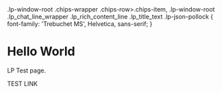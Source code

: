 <!DOCTYPE html>
<html>
<head>
  .lp-window-root .chips-wrapper .chips-row>.chips-item,
    .lp-window-root .lp_chat_line_wrapper .lp_rich_content_line .lp_title_text .lp-json-pollock {
        font-family: 'Trebuchet MS', Helvetica, sans-serif;
    }
  <style>
    
    .lp-window-root .chips-wrapper .chips-slider .chips-row {
        flex-wrap: wrap !important;
        height: unset;
    }
    .lp-window-root .chips-wrapper .chips-slider .chips-row .chips-item {
        margin-bottom: 10px !important;
    }
    .lp-window-root .chips-wrapper .chips-slider .chips-row {
        display: inline;
    }
    .lp-window-root .chips-wrapper .chips-slider .chips-row:nth-of-type(2) {
        margin-left: 10px;
    }
    .lp-window-root .chips-wrapper .chips-row>.chips-item:focus {
        border-color: #662d91;
        border-width: 2px;
    }
    .lp-window-root .lp_chat_line_wrapper .lp_rich_content_line .lp_title_text .lp-json-pollock .lp-json-pollock-element-button button {
        cursor: pointer;
    }
</style>
<!-- BEGIN LivePerson Monitor. -->
<script type="text/javascript">window.lpTag=window.lpTag||{},'undefined'==typeof window.lpTag._tagCount?(window.lpTag={wl:lpTag.wl||null,scp:lpTag.scp||null,site:'31014540'||'',section:lpTag.section||'',tagletSection:lpTag.tagletSection||null,autoStart:lpTag.autoStart!==!1,ovr:lpTag.ovr||{},_v:'1.10.0',_tagCount:1,protocol:'https:',events:{bind:function(t,e,i){lpTag.defer(function(){lpTag.events.bind(t,e,i)},0)},trigger:function(t,e,i){lpTag.defer(function(){lpTag.events.trigger(t,e,i)},1)}},defer:function(t,e){0===e?(this._defB=this._defB||[],this._defB.push(t)):1===e?(this._defT=this._defT||[],this._defT.push(t)):(this._defL=this._defL||[],this._defL.push(t))},load:function(t,e,i){var n=this;setTimeout(function(){n._load(t,e,i)},0)},_load:function(t,e,i){var n=t;t||(n=this.protocol+'//'+(this.ovr&&this.ovr.domain?this.ovr.domain:'lptag.liveperson.net')+'/tag/tag.js?site='+this.site);var o=document.createElement('script');o.setAttribute('charset',e?e:'UTF-8'),i&&o.setAttribute('id',i),o.setAttribute('src',n),document.getElementsByTagName('head').item(0).appendChild(o)},init:function(){this._timing=this._timing||{},this._timing.start=(new Date).getTime();var t=this;window.attachEvent?window.attachEvent('onload',function(){t._domReady('domReady')}):(window.addEventListener('DOMContentLoaded',function(){t._domReady('contReady')},!1),window.addEventListener('load',function(){t._domReady('domReady')},!1)),'undefined'===typeof window._lptStop&&this.load()},start:function(){this.autoStart=!0},_domReady:function(t){this.isDom||(this.isDom=!0,this.events.trigger('LPT','DOM_READY',{t:t})),this._timing[t]=(new Date).getTime()},vars:lpTag.vars||[],dbs:lpTag.dbs||[],ctn:lpTag.ctn||[],sdes:lpTag.sdes||[],hooks:lpTag.hooks||[],identities:lpTag.identities||[],ev:lpTag.ev||[]},lpTag.init()):window.lpTag._tagCount+=1;</script>
<!-- END LivePerson Monitor. -->
</head>
<body>
<h1>Hello World</h1>
<p>LP Test page.</p>
  <div id="LP_DIV_1621908932412" data-LP-event="click">TEST LINK</div>
</body>
</html>
